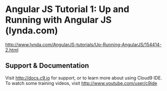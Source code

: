 
# Angular JS Tutorial 1: Up and Running with Angular JS (lynda.com)
http://www.lynda.com/AngularJS-tutorials/Up-Running-AngularJS/154414-2.html



## Support & Documentation

Visit http://docs.c9.io for support, or to learn more about using Cloud9 IDE. 
To watch some training videos, visit http://www.youtube.com/user/c9ide
